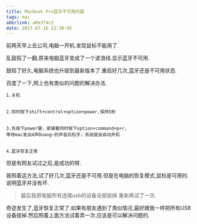 ```yaml
---
title: Macbook Pro蓝牙不可用问题
tags: mac
abbrlink: a8e3f4c2
date: 2017-07-16 22:30:05
---
```

前两天早上去公司,电脑一开机.发现鼠标不能用了.

乱鼓捣了一翻,原来电脑蓝牙变成了一个波浪线.显示蓝牙不可用.

鼓捣了好久,电脑系统也升级到最新版本了.重启好几次,蓝牙还是不可用状态.


百度了一下,网上也有类似的问题的解决办法.

```
1.关机


2.同时按下shift+control+option+power,保持5秒


3.先按下power键，紧接着同时按下option+command+p+r,
等待mac发出4声Duang~的声音后松手，系统就会自动开机


4.蓝牙恢复正常
```

但是有网友试过之后,是成功的呀.

我照着这方法,试了好几次,蓝牙还是不可用.但是在电脑的恢复模式,鼠标是可用的.说明蓝牙并没有坏.

> 最后我把电脑所有连接usb的设备全部拔掉.重新再试了一次.

奇迹发生了,蓝牙恢复正常了.如果有朋友遇到了类似情况,最好跟我一样把所有USB设备拔掉.然后照着上面方法试着弄一次.应该是可以解决问题的.


